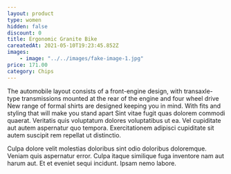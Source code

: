 ```yaml
---
layout: product
type: women
hidden: false
discount: 0
title: Ergonomic Granite Bike
careatedAt: 2021-05-10T19:23:45.852Z
images:
    - image: "../../images/fake-image-1.jpg"
price: 171.00
category: Chips
---
```

The automobile layout consists of a front-engine design, with transaxle-type transmissions mounted at the rear of the engine and four wheel drive
New range of formal shirts are designed keeping you in mind. With fits and styling that will make you stand apart
Sint vitae fugit quas dolorem commodi quaerat. Veritatis quis voluptatum dolores voluptatibus ut ea. Vel cupiditate aut autem aspernatur quo tempora. Exercitationem adipisci cupiditate sit autem suscipit rem repellat ut distinctio.
 Culpa dolore velit molestias doloribus sint odio doloribus doloremque. Veniam quis aspernatur error. Culpa itaque similique fuga inventore nam aut harum aut. Et et eveniet sequi incidunt. Ipsam nemo labore.
